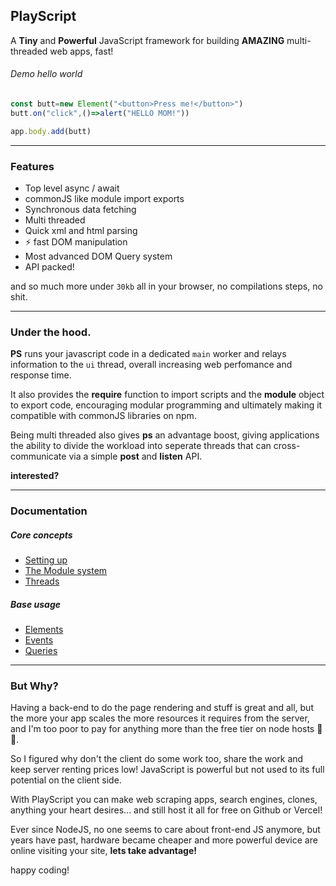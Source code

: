 PlayScript
---
A **Tiny** and **Powerful** JavaScript framework for building **AMAZING** multi-threaded web apps, fast!

###### Demo hello world
```javascript
const butt=new Element("<button>Press me!</button>")
butt.on("click",()=>alert("HELLO MOM!"))

app.body.add(butt)
```

---
### Features
- Top level async / await
- commonJS like module import exports
- Synchronous data fetching
- Multi threaded
- Quick xml and html parsing
- ⚡ fast DOM manipulation
- Most advanced DOM Query system
- API packed!


and so much more under `30kb` all in your browser, no compilations steps, no shit.


---
### Under the hood.
**PS** runs your javascript code in a dedicated `main` worker and relays information to the `ui` thread, overall increasing web perfomance and response time.

It also provides the **require** function to import scripts and the **module** object to export code, encouraging modular programming and ultimately making it compatible with commonJS libraries on npm.

Being multi threaded also gives **ps** an advantage boost, giving applications the ability to divide the workload into seperate threads that can cross-communicate via a simple **post** and **listen** API.

**interested?**

---
### Documentation

##### Core concepts
- [Setting up](/docs/setup.md)
- [The Module system](/docs/modules.md)
- [Threads](/docs/threads.md)

##### Base usage
- [Elements](/docs/element.md)
- [Events](/docs/events.md)
- [Queries](/docs/queries.md)

---
### But Why?

Having a back-end to do the page rendering and stuff is great and all, but the more your app scales the more resources it requires from the server, and I'm too poor to pay for anything more than the free tier on node hosts 🙈😅.

So I figured why don't the client do some work too, share the work and keep server renting prices low! JavaScript is powerful but not used to its full potential on the client side.

With PlayScript you can make web scraping apps, search engines, clones, anything your heart desires... and still host it all for free on Github or Vercel!

Ever since NodeJS, no one seems to care about front-end JS anymore, but years have past, hardware became cheaper and more powerful device are online visiting your site, **lets take advantage!**

happy coding!
